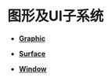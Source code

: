 # 图形及UI子系统<a name="ZH-CN_TOPIC_0000001055518040"></a>

-   **[Graphic](Graphic.md)**  

-   **[Surface](Surface.md)**  

-   **[Window](Window.md)**  


